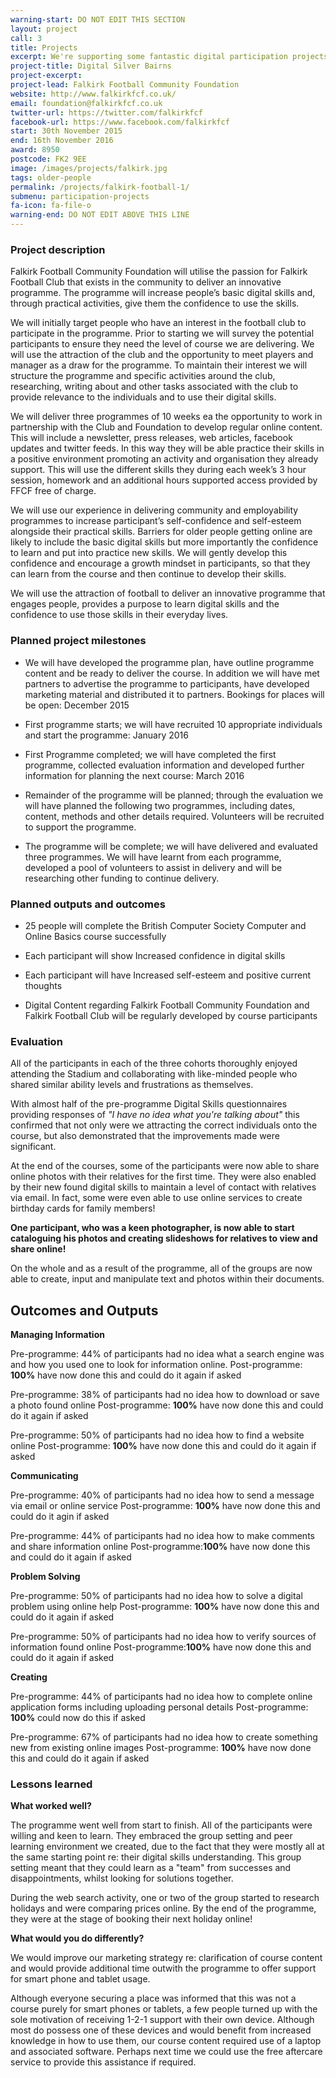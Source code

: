 ```yaml
---
warning-start: DO NOT EDIT THIS SECTION
layout: project
call: 3
title: Projects
excerpt: We're supporting some fantastic digital participation projects. Here are their stories.
project-title: Digital Silver Bairns
project-excerpt:
project-lead: Falkirk Football Community Foundation
website: http://www.falkirkfcf.co.uk/
email: foundation@falkirkfcf.co.uk
twitter-url: https://twitter.com/falkirkfcf
facebook-url: https://www.facebook.com/falkirkfcf
start: 30th November 2015
end: 16th November 2016
award: 8950
postcode: FK2 9EE
image: /images/projects/falkirk.jpg
tags: older-people
permalink: /projects/falkirk-football-1/
submenu: participation-projects
fa-icon: fa-file-o
warning-end: DO NOT EDIT ABOVE THIS LINE
---
```


### Project description

Falkirk Football Community Foundation will utilise the passion for Falkirk Football Club that exists in the community to deliver an innovative programme. The programme will increase people’s basic digital skills and, through practical activities, give them the confidence to use the skills.

We will initially target people who have an interest in the football club to participate in the programme. Prior to starting we will survey the potential participants to ensure they need the level of course we are delivering. We will use the attraction of the club and the opportunity to meet players and manager as a draw for the programme. To maintain their interest we will structure the programme and specific activities around the club, researching, writing about and other tasks associated with the club to provide relevance to the individuals and to use their digital skills.

We will deliver three programmes of 10 weeks ea the opportunity to work in partnership with the Club and Foundation to develop regular online content. This will include a newsletter, press releases, web articles, facebook updates and twitter feeds. In this way they will be able practice their skills in a positive environment promoting an activity and organisation they already support. This will use the different skills they during each week’s 3 hour session, homework and an additional hours supported access provided by FFCF free of charge.

We will use our experience in delivering community and employability programmes to increase participant’s self-confidence and self-esteem alongside their practical skills. Barriers for older people getting online are likely to include the basic digital skills but more importantly the confidence to learn and put into practice new skills. We will gently develop this confidence and encourage a growth mindset in participants, so that they can learn from the course and then continue to develop their skills.

We will use the attraction of football to deliver an innovative programme that engages people, provides a purpose to learn digital skills and the confidence to use those skills in their everyday lives.


### Planned project milestones

* We will have developed the programme plan, have outline programme content and be ready to deliver the course. In addition we will have met partners to advertise the programme to participants, have developed marketing material and distributed it to partners. Bookings for places will be open: December 2015

* First programme starts; we will have recruited 10 appropriate individuals and start the programme: January 2016

* First Programme completed; we will have completed the first programme, collected evaluation information and developed further information for planning the next course: March 2016

* Remainder of the programme will be planned; through the evaluation we will have planned the following two programmes, including dates, content, methods and other details required. Volunteers will be recruited to support the programme.

* The programme will be complete; we will have delivered and evaluated three programmes. We will have learnt from each programme, developed a pool of volunteers to assist in delivery and will be researching other funding to continue delivery.

### Planned outputs and outcomes

* 25 people will complete the British Computer Society Computer and Online Basics course successfully

* Each participant will show Increased confidence in digital skills

* Each participant will have Increased self-esteem and positive current thoughts

* Digital Content regarding Falkirk Football Community Foundation and Falkirk Football Club will be regularly developed by course participants


### Evaluation

All of the participants in each of the three cohorts thoroughly enjoyed attending the Stadium and collaborating with like-minded people who shared similar ability levels and frustrations as themselves.

With almost half of the pre-programme Digital Skills questionnaires providing responses of *"I have no idea what you're talking about"* this confirmed that not only were we attracting the correct individuals onto the course, but also demonstrated that the improvements made were significant.   

At the end of the courses, some of the participants were now able to share online photos with their relatives for the first time. They were also enabled by their new found digital skills to maintain a level of contact with relatives via email. In fact, some were even able to use online services to create birthday cards for family members!

**One participant, who was a keen photographer, is now able to start cataloguing his photos and creating slideshows for relatives to view and share online!**

On the whole and as a result of the programme, all of the groups are now able to create, input and manipulate text and photos within their documents.

## Outcomes and Outputs

**Managing Information**

Pre-programme: 44% of participants had no idea what a search engine was and how you used one to look for information online.
Post-programme: **100%** have now done this and could do it again if asked

Pre-programme: 38% of participants had no idea how to download or save a photo found online
Post-programme: **100%** have now done this and could do it again if asked

Pre-programme: 50% of participants had no idea how to find a website online
Post-programme: **100%** have now done this and could do it again if asked

**Communicating**

Pre-programme: 40% of participants had no idea how to send a message via email or online service
Post-programme: **100%** have now done this and could do it agin if asked

Pre-programme: 44% of participants had no idea how to make comments and share information online
Post-programme:**100%** have now done this and could do it again if asked

**Problem Solving**

Pre-programme: 50% of participants had no idea how to solve a digital problem using online help
Post-programme: **100%** have now done this and could do it again if asked

Pre-programme: 50% of participants had no idea how to verify sources of information found online
Post-programme:**100%** have now done this and could do it again if asked

**Creating**

Pre-programme: 44% of participants had no idea how to complete online application forms including uploading personal details
Post-programme: **100%** could now do this if asked

Pre-programme: 67% of participants had no idea how to create something new from existing online images
Post-programme: **100%** have now done this and could do it again if asked

### Lessons learned

**What worked well?**

The programme went well from start to finish. All of the participants were willing and keen to learn. They embraced the group setting and peer learning environment we created, due to the fact that they were mostly all at the same starting point re: their digital skills understanding. This group setting meant that they could learn as a "team" from successes and disappointments, whilst looking for solutions together.

During the web search activity, one or two of the group started to research holidays and were comparing prices online. By the end of the programme, they were at the stage of booking their next holiday online!

**What would you do differently?**

We would improve our marketing strategy re: clarification of course content and would provide additional time outwith the programme to offer support for smart phone and tablet usage.

Although everyone securing a place was informed that this was not a course purely for smart phones or tablets, a few people turned up with the sole motivation of receiving 1-2-1 support with their own device. Although most do possess one of these devices and would benefit from increased knowledge in how to use them, our course content required use of a laptop and associated software. Perhaps next time we could use the free aftercare service to provide this assistance if required.
